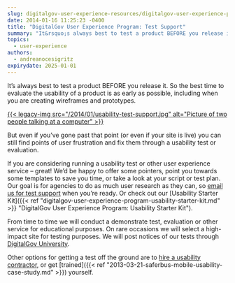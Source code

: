 ```yaml
---
slug: digitalgov-user-experience-resources/digitalgov-user-experience-program-test-support
date: 2014-01-16 11:25:23 -0400
title: "DigitalGov User Experience Program: Test Support"
summary: "It&rsquo;s always best to test a product BEFORE you release it. So the best time to evaluate the usability of a product is as early as possible, including when you are creating wireframes and prototypes. But even if you&rsquo;ve gone past that point"
topics:
  - user-experience
authors:
  - andreanocesigritz
expirydate: 2025-01-01
---
```


It’s always best to test a product BEFORE you release it. So the best time to evaluate the usability of a product is as early as possible, including when you are creating wireframes and prototypes.

<a href="https://s3.amazonaws.com/digitalgov/_legacy-img/2014/01/usability-test-support.jpg">{{< legacy-img src="/2014/01/usability-test-support.jpg" alt="Picture of two people talking at a computer" >}}</a>

But even if you’ve gone past that point (or even if your site is live) you can still find points of user frustration and fix them through a usability test or evaluation.

If you are considering running a usability test or other user experience service &#8211; great! We&#8217;d be happy to offer some pointers, point you towards some templates to save you time, or take a look at your script or test plan. Our goal is for agencies to do as much user research as they can, so [email us for test support](mailto:digitalgov@gsa.gov) when you&#8217;re ready. Or check out our [Usability Starter Kit]({{< ref "digitalgov-user-experience-program-usability-starter-kit.md" >}} "DigitalGov User Experience Program: Usability Starter Kit").

From time to time we will conduct a demonstrate test, evaluation or other service for educational purposes. On rare occasions we will select a high-impact site for testing purposes. We will post notices of our tests through [DigitalGov University](https://digital.gov/digitalgov-university/).

Other options for getting a test off the ground are to [hire a usability contractor](https://www.gsaadvantage.gov/advantage/s/search.do?q=0:2%22usability+testing%22&q=0:1%22usability+testing%22&db=1), or get [trained]({{< ref "2013-03-21-saferbus-mobile-usability-case-study.md" >}}) yourself.

